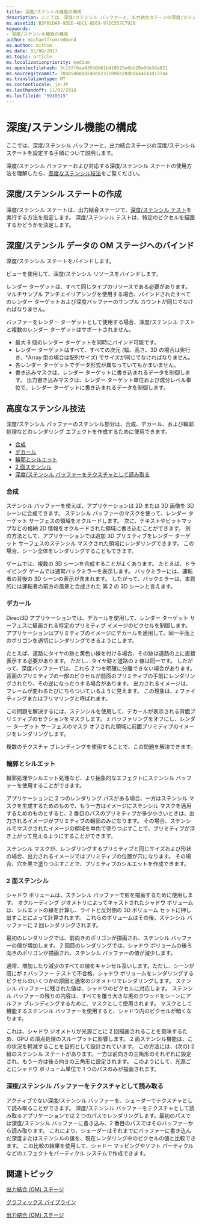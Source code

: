 ```yaml
---
title: 深度/ステンシル機能の構成
description: ここでは、深度/ステンシル バッファーと、出力結合ステージの深度/ステンシル ステートを設定する手順について説明します。
ms.assetid: B3F6CDAA-93ED-4DC1-8E69-972C557C7920
keywords:
- 深度/ステンシル機能の構成
author: michaelfromredmond
ms.author: mithom
ms.date: 02/08/2017
ms.topic: article
ms.localizationpriority: medium
ms.openlocfilehash: 3c15ff6aa43540b61b410525e6bb20a0de3da821
ms.sourcegitcommit: 70ab58b88d248de2332096b20dbd6a4643d137a4
ms.translationtype: MT
ms.contentlocale: ja-JP
ms.lasthandoff: 11/02/2018
ms.locfileid: "5935515"
---
```

# <a name="span-iddirect3dconceptsconfiguringdepth-stencilfunctionalityspanconfiguring-depth-stencil-functionality"></a><span id="direct3dconcepts.configuring_depth-stencil_functionality"></span>深度/ステンシル機能の構成


ここでは、深度/ステンシル バッファーと、出力結合ステージの深度/ステンシル ステートを設定する手順について説明します。

深度/ステンシル バッファーおよび対応する深度/ステンシル ステートの使用方法を理解したら、[高度なステンシル技法](#advanced-stencil-techniques)をご覧ください。

## <a name="span-idcreatedepthstencilstatespanspan-idcreatedepthstencilstatespanspan-idcreatedepthstencilstatespancreate-depth-stencil-state"></a><span id="Create_Depth_Stencil_State"></span><span id="create_depth_stencil_state"></span><span id="CREATE_DEPTH_STENCIL_STATE"></span>深度/ステンシル ステートの作成


深度/ステンシル ステートは、出力結合ステージで、[深度/ステンシル テスト](https://msdn.microsoft.com/library/windows/desktop/bb205120)を実行する方法を指定します。 深度/ステンシル テストは、特定のピクセルを描画するかどうかを決定します。

## <a name="span-idbinddepthstenciltotheomstagespanspan-idbinddepthstenciltotheomstagespanspan-idbinddepthstenciltotheomstagespanbind-depth-stencil-data-to-the-om-stage"></a><span id="Bind_Depth_Stencil_to_the_OM_Stage"></span><span id="bind_depth_stencil_to_the_om_stage"></span><span id="BIND_DEPTH_STENCIL_TO_THE_OM_STAGE"></span>深度/ステンシル データの OM ステージへのバインド


深度/ステンシル ステートをバインドします。

ビューを使用して、深度/ステンシル リソースをバインドします。

レンダー ターゲットは、すべて同じタイプのリソースである必要があります。 マルチサンプル アンチエイリアシングを使用する場合、バインドされたすべてのレンダー ターゲットおよび深度バッファーのサンプル カウントが同じでなければなりません。

バッファーをレンダー ターゲットとして使用する場合、深度/ステンシル テストと複数のレンダー ターゲットはサポートされません。

-   最大 8 個のレンダー ターゲットを同時にバインド可能です。
-   レンダー ターゲットはすべて、すべての次元 (幅、高さ、3D の場合は奥行き、\*Array 型の場合は配列サイズ) でサイズが同じでなければなりません。
-   各レンダー ターゲットでデータ形式が異なっていてもかまいません。
-   書き込みマスクは、レンダー ターゲットに書き込まれるデータを制御します。 出力書き込みマスクは、レンダー ターゲット単位および成分レベル単位で、レンダー ターゲットに書き込まれるデータを制御します。

## <a name="span-idadvancedstenciltechniquesspanspan-idadvancedstenciltechniquesspanspan-idadvancedstenciltechniquesspanspan-idadvanced-stencil-techniquesspanadvanced-stencil-techniques"></a><span id="Advanced_Stencil_Techniques"></span><span id="advanced_stencil_techniques"></span><span id="ADVANCED_STENCIL_TECHNIQUES"></span><span id="advanced-stencil-techniques"></span>高度なステンシル技法


深度/ステンシル バッファーのステンシル部分は、合成、デカール、および輪郭処理などのレンダリング エフェクトを作成するために使用できます。

-   [合成](#compositing)
-   [デカール](#decaling)
-   [輪郭とシルエット](#outlines-and-silhouettes)
-   [2 面ステンシル](#two-sided-stencil)
-   [深度/ステンシル バッファーをテクスチャとして読み取る](#reading-the-depth-stencil-buffer-as-a-texture)

### <a name="span-idcompositingspanspan-idcompositingspanspan-idcompositingspancompositing"></a><span id="Compositing"></span><span id="compositing"></span><span id="COMPOSITING"></span>合成

ステンシル バッファーを使えば、アプリケーションは 2D または 3D 画像を 3D シーンに合成できます。 ステンシル バッファーのマスクを使って、レンダー ターゲット サーフェスの領域をオクルードします。 次に、テキストやビットマップなどの格納 2D 情報をオクルードされた領域に書き込むことができます。 別の方法として、アプリケーションでは追加 3D プリミティブをレンダー ターゲット サーフェスのステンシル マスクされた領域にレンダリングできます。 この場合、シーン全体をレンダリングすることもできます。

ゲームでは、複数の 3D シーンを合成することがよくあります。 たとえば、ドライビング ゲームでは通常バックミラーを表示します。 バックミラーには、運転者の背後の 3D シーンの表示が含まれます。 したがって、バックミラーは、本質的には運転者の前方の風景と合成された 第 2 の 3D シーンと言えます。

### <a name="span-iddecalingspanspan-iddecalingspanspan-iddecalingspandecaling"></a><span id="Decaling"></span><span id="decaling"></span><span id="DECALING"></span>デカール

Direct3D アプリケーションでは、デカールを使用して、レンダー ターゲット サーフェスに描画される特定のプリミティブ イメージのピクセルを制御します。 アプリケーションはプリミティブのイメージにデカールを適用して、同一平面上のポリゴンを適切にレンダリングできるようにします。

たとえば、道路にタイヤの跡と黄色い線を付ける場合、その跡は道路の上に直接表示する必要があります。 ただし、タイヤ跡と道路の z 値は同一です。 したがって、深度バッファーでは、これら 2 つを明確に分離できない場合があります。 背面のプリミティブの一部のピクセルが前面のプリミティブの手前にレンダリングされたり、その逆になったりする場合があります。 出力されるイメージは、フレームが変わるたびにちらついているように見えます。 この現象は、z ファイティングまたはフリマリングと呼ばれます。

この問題を解決するには、ステンシルを使用して、デカールが表示される背面プリミティブのセクションをマスクします。 z バッファリングをオフにし、レンダー ターゲット サーフェスのマスク オフされた領域に前面プリミティブのイメージをレンダリングします。

複数のテクスチャ ブレンディングを使用することで、この問題を解決できます。

### <a name="span-idoutlinesandsilhouettesspanspan-idoutlinesandsilhouettesspanspan-idoutlinesandsilhouettesspanspan-idoutlines-and-silhouettesoutlines-and-silhouettes"></a><span id="Outlines_and_Silhouettes"></span><span id="outlines_and_silhouettes"></span><span id="OUTLINES_AND_SILHOUETTES"></span><span id="outlines-and-silhouettes">輪郭とシルエット

輪郭処理やシルエット処理など、より抽象的なエフェクトにステンシル バッファーを使用することができます。

アプリケーションに 2 つのレンダリング パスがある場合、一方はステンシル マスクを生成するためのもので、もう一方はイメージにステンシル マスクを適用するためのものとすると、2 番目のパスのプリミティブが多少小さいときは、出力されるイメージがプリミティブの輪郭のみになります。 その場合、ステンシルでマスクされたイメージの領域を単色で塗りつぶすことで、プリミティブが浮き上がって見えるようにすることができます。

ステンシル マスクが、レンダリングするプリミティブと同じサイズおよび形状の場合、出力されるイメージではプリミティブの位置が穴になります。 その場合、穴を黒で塗りつぶすことで、プリミティブのシルエットを作成できます。

### <a name="span-idtwosidedstencilspanspan-idtwosidedstencilspanspan-idtwosidedstencilspantwo-sided-stencil"></a><span id="Two_Sided_Stencil"></span><span id="two_sided_stencil"></span><span id="TWO_SIDED_STENCIL"></span>2 面ステンシル

シャドウ ボリュームは、ステンシル バッファーで影を描画するために使用します。 オクルーディング ジオメトリによってキャストされたシャドウ ボリュームは、シルエットの縁を計算し、ライトと反対側の 3D ボリューム セットに押し出すことによって計算されます。 これらのボリュームはその後、ステンシル バッファーに 2 回レンダリングされます。

最初のレンダリングでは、前向きのポリゴンが描画され、ステンシル バッファーの値が増加します。 2 回目のレンダリングでは、シャドウ ボリュームの後ろ向きのポリゴンが描画され、ステンシル バッファーの値が減少します。

通常、増加したり減少のすべての値をキャンセル互いします。ただし、シーンが既にが z バッファー テストで不合格、シャドウ ボリュームをレンダリングするピクセルのいくつかの原因と通常のジオメトリでレンダリングします。 ステンシル バッファーに残された値は、シャドウのピクセルに対応します。 ステンシル バッファーの残りの内容は、すべてを覆う大きな黒のクワッドをシーンにアルファ ブレンディングするために、マスクとして使用されます。 マスクとして機能するステンシル バッファーを使用すると、シャドウ内のピクセルが暗くなります。

これは、シャドウ ジオメトリが光源ごとに 2 回描画されることを意味するため、GPU の頂点処理のスループットに影響します。 2 面ステンシル機能は、この状況を軽減することを目的として設計されています。 この方法には、(次の) 2 組のステンシル ステートがあります。一方は前向きの三角形のそれぞれに設定され、もう一方は後ろ向きの三角形に設定されます。 このようにして、光源ごとにシャドウ ボリューム単位で 1 つのパスのみが描画されます。

### <a name="span-idreadingthedepth-stencilbufferasatexturespanspan-idreadingthedepth-stencilbufferasatexturespanspan-idreadingthedepth-stencilbufferasatexturespanspan-idreading-the-depth-stencil-buffer-as-a-texturespanreading-the-depth-stencil-buffer-as-a-texture"></a><span id="Reading_the_Depth-Stencil_Buffer_as_a_Texture"></span><span id="reading_the_depth-stencil_buffer_as_a_texture"></span><span id="READING_THE_DEPTH-STENCIL_BUFFER_AS_A_TEXTURE"></span><span id="reading-the-depth-stencil-buffer-as-a-texture"></span>深度/ステンシル バッファーをテクスチャとして読み取る

アクティブでない深度/ステンシル バッファーを、シェーダーでテクスチャとして読み取ることができます。 深度/ステンシル バッファーをテクスチャとして読み取るアプリケーションでは 2 つのパスでレンダリングします。最初のパスでは深度/ステンシル バッファーに書き込み、2 番目のパスではそのバッファーから読み取ります。 これにより、シェーダーはそれまでにバッファーに書き込んだ深度またはステンシルの値を、現在レンダリング中のピクセルの値と比較できます。 この比較の結果を使用して、シャドー マッピングやソフト パーティクルなどのエフェクトをパーティクル システムで作成できます。

## <a name="span-idrelated-topicsspanrelated-topics"></a><span id="related-topics"></span>関連トピック


[出力結合 (OM) ステージ](output-merger-stage--om-.md)

[グラフィックス パイプライン](graphics-pipeline.md)

[出力結合 (OM) ステージ](https://msdn.microsoft.com/library/windows/desktop/bb205120)
